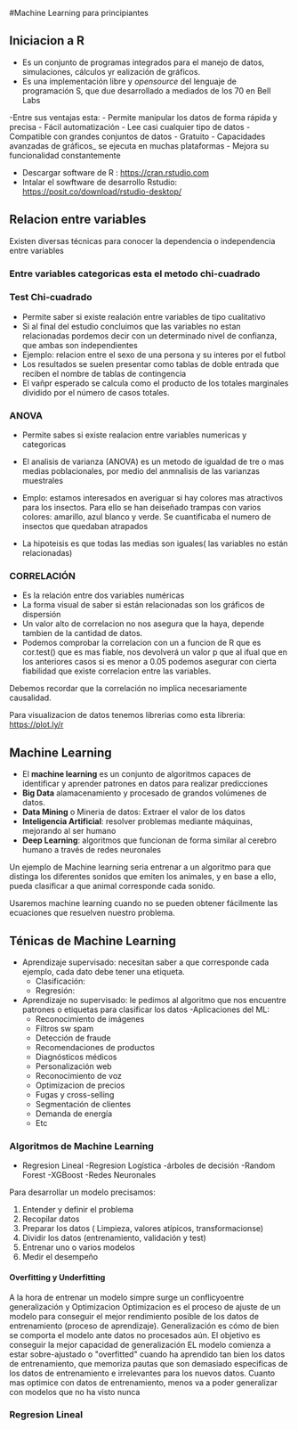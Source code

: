 #Machine Learning para principiantes

## Iniciacion a R

- Es un conjunto de programas integrados para el manejo de datos, simulaciones, cálculos yr ealización de gráficos.
- Es una implementación libre y _opensource_ del lenguaje de programación S, que due desarrollado a mediados de los 70 en Bell Labs

-Entre sus ventajas esta:
    - Permite manipular los datos de forma rápida y precisa
    - Fácil automatización
    - Lee casi cualquier tipo de datos
    - Compatible con grandes conjuntos de datos
    - Gratuito
    - Capacidades avanzadas de gráficos_ se ejecuta en muchas plataformas
    - Mejora su funcionalidad constantemente


- Descargar software de R :     https://cran.rstudio.com
- Intalar el sowftware de desarrollo Rstudio: https://posit.co/download/rstudio-desktop/

## Relacion entre variables
Existen diversas técnicas para conocer la dependencia o independencia entre variables
### Entre variables categoricas esta el metodo chi-cuadrado

### Test Chi-cuadrado

- Permite saber si existe realación entre variables de tipo cualitativo
- Si al final del estudio concluimos que las variables no estan relacionadas pordemos decir con un determinado nivel de confianza, que ambas son independientes
- Ejemplo: relacion entre el sexo de una persona y su interes por el futbol
- Los resultados se suelen presentar como tablas de doble entrada que reciben el nombre de tablas de contingencia
- El vañpr esperado se calcula como el producto de los totales marginales dividido por el número de casos totales.

### ANOVA
- Permite sabes si existe realacion entre variables numericas y categoricas
- El analisis de varianza (ANOVA) es un metodo de igualdad de tre o mas medias poblacionales, por medio del anmnalisis de las varianzas muestrales
- Emplo: estamos interesados en averiguar si hay colores mas atractivos para los insectos. Para ello se  han deiseñado trampas con varios colores: amarillo, azul
blanco y verde. Se cuantificaba el numero de insectos que quedaban atrapados

- La hipoteisis es que todas las medias son iguales( las variables no están relacionadas)


### CORRELACIÓN

- Es la relación entre dos variables numéricas 
- La forma visual de saber si están relacionadas son los gráficos de dispersión
- Un valor alto de correlacion no nos asegura que la haya, depende tambien de la cantidad de datos.
- Podemos comprobar la correlacion con un a funcion de R que es cor.test() que es mas fiable, nos devolverá un valor p 
que al ifual que en los anteriores casos si es menor a 0.05 podemos asegurar con cierta fiabilidad que existe correlacion 
entre las variables.

Debemos recordar que la correlación no implica necesariamente causalidad.

Para visualizacion de datos tenemos librerias como esta libreria: https://plot.ly/r

## Machine Learning

- El **machine learning** es un conjunto de algoritmos capaces de identificar y aprender patrones en datos para realizar predicciones
- **Big Data** alamacenamiento y procesado de grandos volúmenes de datos.
- **Data Mining** o Mineria de datos: Extraer el valor de los datos
- **Inteligencia Artificial**: resolver problemas mediante máquinas, mejorando al ser humano
- **Deep Learning**: algoritmos que funcionan de forma similar al cerebro humano a través de redes neuronales

Un ejemplo de Machine learning seria entrenar a un algoritmo para que distinga los diferentes sonidos que emiten los animales,
y en base a ello, pueda clasificar a que animal corresponde cada sonido.

Usaremos machine learning cuando no se pueden obtener fácilmente las ecuaciones que resuelven nuestro problema.




## Ténicas de Machine Learning

- Aprendizaje supervisado: necesitan saber a que corresponde cada ejemplo, cada dato debe tener una etiqueta.
    - Clasificación:
    - Regresión: 
- Aprendizaje no supervisado: le pedimos al algoritmo que nos encuentre patrones o etiquetas para clasificar los datos
-Aplicaciones del ML:
    - Reconocimiento de imágenes
    - Filtros sw spam
    - Detección de fraude
    - Recomendaciones de productos
    - Diagnósticos médicos
    - Personalización web
    - Reconocimiento de voz
    - Optimizacion de precios 
    - Fugas y cross-selling
    - Segmentación de clientes
    - Demanda de energía
    - Etc

### Algoritmos de Machine Learning

- Regresion Lineal
-Regresion Logística
-árboles de decisión
-Random Forest
-XGBoost
-Redes Neuronales


Para desarrollar un modelo precisamos:
1. Entender y definir el problema
2. Recopilar datos
3. Preparar los datos ( Limpieza, valores atípicos, transformacionse)
4. Dividir los datos (entrenamiento, validación y test)
5. Entrenar uno o varios modelos
6. Medir el desempeño

#### Overfitting y Underfitting
A la hora de entrenar un modelo simpre surge un conflicyoentre generalización y Optimizacion
Optimizacion es el proceso de ajuste de un modelo para conseguir el mejor rendimiento posible de los datos de entrenamiento (proceso de aprendizaje).
Generalización es cómo de bien se comporta el modelo ante datos no procesados aún. El objetivo es conseguir la mejor capacidad de generalización
EL modelo comienza a estar sobre-ajustado o "overfitted" cuando ha aprendido tan bien los datos de entrenamiento, que memoriza pautas que son demasiado
especificas de los datos de entrenamiento e irrelevantes para los nuevos datos. Cuanto mas optimice con datos de entrenamiento, 
menos va a poder generalizar con modelos que no ha visto nunca

### Regresion Lineal

